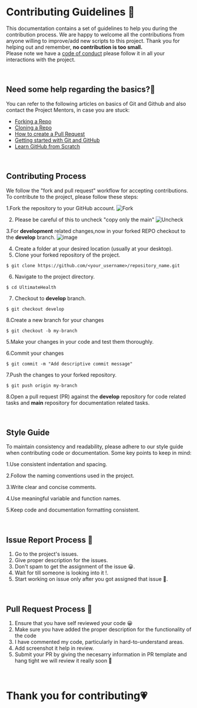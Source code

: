 # **Contributing Guidelines** 📄

This documentation contains a set of guidelines to help you during the contribution process.
We are happy to welcome all the contributions from anyone willing to improve/add new scripts to this project.
Thank you for helping out and remember, **no contribution is too small.**
<br>
Please note we have a [code of conduct](CODE_OF_CONDUCT.md)  please follow it in all your interactions with the project.



<br>

## **Need some help regarding the basics?🤔**


You can refer to the following articles on basics of Git and Github and also contact the Project Mentors,
in case you are stuck:

- [Forking a Repo](https://help.github.com/en/github/getting-started-with-github/fork-a-repo)
- [Cloning a Repo](https://help.github.com/en/desktop/contributing-to-projects/creating-an-issue-or-pull-request)
- [How to create a Pull Request](https://opensource.com/article/19/7/create-pull-request-github)
- [Getting started with Git and GitHub](https://towardsdatascience.com/getting-started-with-git-and-github-6fcd0f2d4ac6)
- [Learn GitHub from Scratch](https://docs.github.com/en/get-started/start-your-journey/git-and-github-learning-resources)

<br>

## **Contributing Process**


We follow the "fork and pull request" workflow for accepting contributions. To contribute to the project, please follow these steps:


1.Fork the repository to your GitHub account.
![Fork](https://github.com/Sibam-Paul/UltimateHealth/assets/158052549/62853996-aa19-4892-9ba1-89b181fe1fdf)

2. Please be careful of this to uncheck "copy only the main"
![Uncheck](https://github.com/Sibam-Paul/UltimateHealth/assets/158052549/35db6049-feca-4743-a18a-eef4e6bf77f7)

3.For **development** related changes,now in your forked REPO checkout to the **develop** branch.
![image](https://github.com/Sibam-Paul/UltimateHealth/assets/158052549/4cdd3f5f-bd65-4a1f-8d3b-aadf9d710e87)

4. Create a folder at your desired location (usually at your desktop).
5. Clone your forked repository of the project.
```
$ git clone https://github.com/<your_username>/repository_name.git
```
6. Navigate to the project directory.
```
$ cd UltimateHealth
```
7. Checkout to **develop** branch.
```
$ git checkout develop
```
8.Create a new branch for your changes
```
$ git checkout -b my-branch
```
5.Make your changes in your code and test them thoroughly.

6.Commit your changes
```
$ git commit -m "Add descriptive commit message"
```

7.Push the changes to your forked repository.
```
$ git push origin my-branch
```

8.Open a pull request (PR) against the **develop** repository for code related tasks and **main** repository for documentation related tasks.

<br>


## **Style Guide**


To maintain consistency and readability, please adhere to our style guide when contributing code or documentation. Some key points to keep in mind:


1.Use consistent indentation and spacing.

2.Follow the naming conventions used in the project.

3.Write clear and concise comments.

4.Use meaningful variable and function names.

5.Keep code and documentation formatting consistent.

<br>


## **Issue Report Process 📌**

1. Go to the project's issues.
2. Give proper description for the issues.
3. Don't spam to get the assignment of the issue 😀.
4. Wait for till someone is looking into it !.
5. Start working on issue only after you got assigned that issue 🚀.

<br>

## **Pull Request Process 🚀**

1. Ensure that you have self reviewed your code 😀
2. Make sure you have added the proper description for the functionality of the code
3. I have commented my code, particularly in hard-to-understand areas.
4. Add screenshot it help in review.
5. Submit your PR by giving the necesarry information in PR template and hang tight we will review it really soon 🚀

<br>

# **Thank you for contributing💗** 
